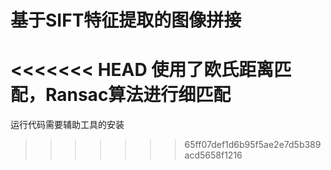 # 基于SIFT特征提取的图像拼接
<<<<<<< HEAD
   使用了欧氏距离匹配，Ransac算法进行细匹配
=======
运行代码需要辅助工具的安装
>>>>>>> 65ff07def1d6b95f5ae2e7d5b389acd5658f1216
